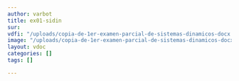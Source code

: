```yaml
---
author: varbot
title: ex01-sidin
sur: 
vdfi: "/uploads/copia-de-1er-examen-parcial-de-sistemas-dinamicos-docx.pdf"
image: "/uploads/copia-de-1er-examen-parcial-de-sistemas-dinamicos-docx-documentos-de-google-google-chrome.jpg"
layout: vdoc
categories: []
tags: []

---
```

